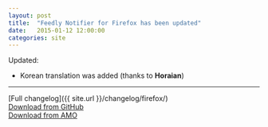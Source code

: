 ```yaml
---
layout: post
title:  "Feedly Notifier for Firefox has been updated"
date:   2015-01-12 12:00:00
categories: site
---
```


Updated:

* Korean translation was added (thanks to **Horaian**)

***

[Full changelog]({{ site.url }}/changelog/firefox/)  
[Download from GitHub](https://github.com/olsh/Feedly-Notifier-Firefox/releases/tag/v2.10.11)  
[Download from AMO](https://addons.mozilla.org/en-US/firefox/addon/feedly-notifier/versions/?page=1#version-2.10.11)